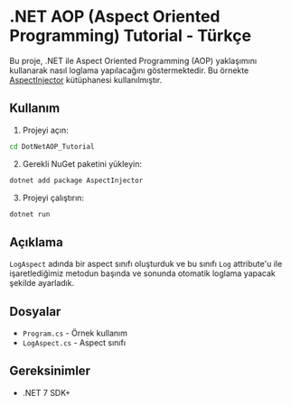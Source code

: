 
# .NET AOP (Aspect Oriented Programming) Tutorial - Türkçe

Bu proje, .NET ile Aspect Oriented Programming (AOP) yaklaşımını kullanarak nasıl loglama yapılacağını göstermektedir. Bu örnekte [AspectInjector](https://github.com/pamidur/aspect-injector) kütüphanesi kullanılmıştır.

## Kullanım

1. Projeyi açın:
```sh
cd DotNetAOP_Tutorial
```

2. Gerekli NuGet paketini yükleyin:
```sh
dotnet add package AspectInjector
```

3. Projeyi çalıştırın:
```sh
dotnet run
```

## Açıklama

`LogAspect` adında bir aspect sınıfı oluşturduk ve bu sınıfı `Log` attribute'u ile işaretlediğimiz metodun başında ve sonunda otomatik loglama yapacak şekilde ayarladık.

## Dosyalar

- `Program.cs` - Örnek kullanım
- `LogAspect.cs` - Aspect sınıfı

## Gereksinimler

- .NET 7 SDK+
